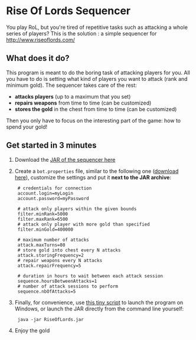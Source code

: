 Rise Of Lords Sequencer
===========

You play RoL, but you're tired of repetitive tasks such as attacking a whole series of players?
This is the solution : a simple sequencer for http://www.riseoflords.com/

What does it do?
-----------
This program is meant to do the boring task of attacking players for you. All you have to do is setting what kind of players you want to attack (rank and minimum gold). The sequencer takes care of the rest:
- **attacks players** (up to a maximum that you set)
- **repairs weapons** from time to time (can be customized)
- **stores the gold** in the chest from time to time (can be customized)
 
Then you only have to focus on the interesting part of the game: how to spend your gold!

Get started in 3 minutes
-----------
1. Download the [JAR of the sequencer here](https://github.com/joffrey-bion/RiseOfLords/blob/master/dist/RiseOfLords.jar?raw=true)
2. Create a `bot.properties` file, similar to the following one ([download here](https://raw.githubusercontent.com/joffrey-bion/RiseOfLords/master/dist/bot.properties)), customize the settings and put it **next to the JAR archive**:

        # credentials for connection
        account.login=myLogin
        account.password=myPassword
        
        # attack only players within the given bounds
        filter.minRank=5000
        filter.maxRank=6500
        # attack only player with more gold than specified
        filter.minGold=400000
        
        # maximum number of attacks
        attack.maxTurns=80
        # store gold into chest every N attacks
        attack.storingFrequency=2
        # repair weapons every N attacks
        attack.repairFrequency=5
        
        # duration in hours to wait between each attack session
        sequence.hoursBetweenAttacks=1
        # number of attack sessions to perform
        sequence.nbOfAttacks=5

3. Finally, for convenience, use [this tiny script](https://raw.githubusercontent.com/joffrey-bion/RiseOfLords/master/dist/launcher.cmd) to launch the program on Windows, or launch the JAR directly from the command line yourself:

        java -jar RiseOfLords.jar
       
4. Enjoy the gold

